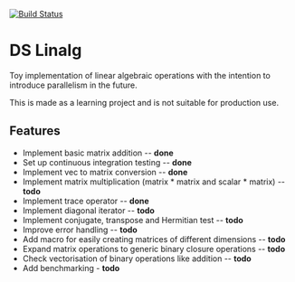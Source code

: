 [![Build Status](https://travis-ci.com/drewsberry/ds_linalg.svg?branch=master)](https://travis-ci.com/drewsberry/ds_linalg)

# DS Linalg

Toy implementation of linear algebraic operations with the intention to introduce parallelism in the future.

This is made as a learning project and is not suitable for production use.

## Features

* Implement basic matrix addition -- **done**
* Set up continuous integration testing -- **done**
* Implement vec to matrix conversion -- **done**
* Implement matrix multiplication (matrix \* matrix and scalar \* matrix) -- **todo**
* Implement trace operator -- **done**
* Implement diagonal iterator -- **todo**
* Implement conjugate, transpose and Hermitian test -- **todo**
* Improve error handling -- **todo**
* Add macro for easily creating matrices of different dimensions -- **todo**
* Expand matrix operations to generic binary closure operations -- **todo**
* Check vectorisation of binary operations like addition -- **todo**
* Add benchmarking - **todo**